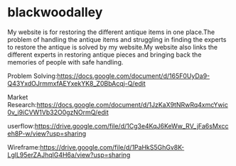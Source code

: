 # blackwoodalley
My website is for restoring the different antique items in one place.The problem of handling the antique items and struggling in finding 
the experts to restore the antique is solved by my website.My website also links the different experts in restoring antique pieces and bringing 
back the memories of people with safe handling.

Problem Solving:https://docs.google.com/document/d/165F0UyDa9-Q43YxdOJrmmxfAEYxekYK8_Z0BbAcqj-Q/edit

Market Research:https://docs.google.com/document/d/1JzKaX9tNRwRq4xmcYwic0v_i9iCVW1Vb32O0gzNOrmQ/edit

userflow:https://drive.google.com/file/d/1Cg3e4KqJ6KeWw_RV_jFa6sMxcceh8P-w/view?usp=sharing

Wireframe:https://drive.google.com/file/d/1PaHkS5GhGv8K-LglL95erZAJhqlG4H6a/view?usp=sharing
